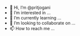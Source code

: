 - 👋 Hi, I’m @pritjogani
- 👀 I’m interested in ...
- 🌱 I’m currently learning ...
- 💞️ I’m looking to collaborate on ...
- 📫 How to reach me ...

<!---
pritjogani/pritjogani is a ✨ special ✨ repository because its `README.md` (this file) appears on your GitHub profile.
You can click the Preview link to take a look at your changes.
--->

